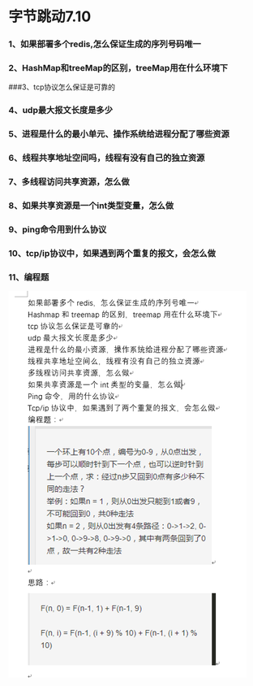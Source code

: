 # 字节跳动7.10

### 1、如果部署多个redis,怎么保证生成的序列号码唯一

### 2、HashMap和treeMap的区别，treeMap用在什么环境下

###3、tcp协议怎么保证是可靠的

### 4、udp最大报文长度是多少

### 5、进程是什么的最小单元、操作系统给进程分配了哪些资源

### 6、线程共享地址空间吗，线程有没有自己的独立资源

### 7、多线程访问共享资源，怎么做

### 8、如果共享资源是一个int类型变量，怎么做

### 9、ping命令用到什么协议

### 10、tcp/ip协议中，如果遇到两个重复的报文，会怎么做

### 11、编程题

![](<https://github.com/xrg123/note/blob/master/image/QQ%E5%9B%BE%E7%89%8720190711195736.png>)





